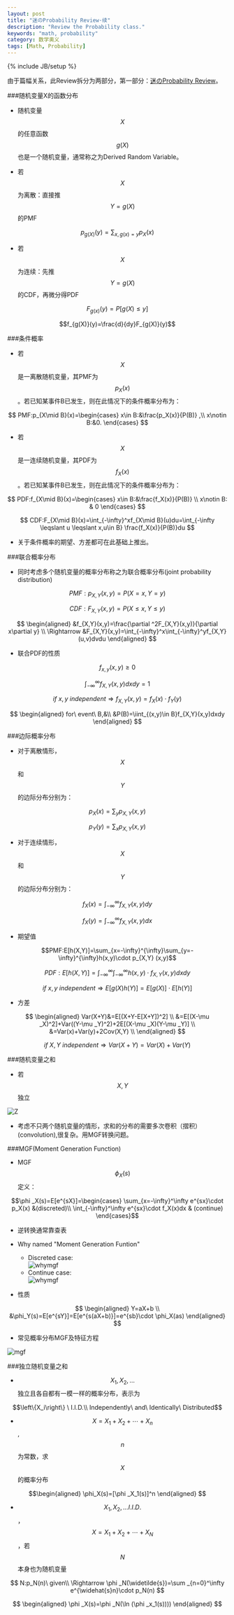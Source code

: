 ```yaml
---
layout: post
title: "迷のProbability Review·续"
description: "Review the Probability class."
keywords: "math, probability"
category: 数学奥义
tags: [Math, Probability]
---
```

{% include JB/setup %}

由于篇幅关系，此Review拆分为两部分，第一部分：<a href="http://yabuhoo.com/%E6%95%B0%E5%AD%A6%E5%A5%A5%E4%B9%89/2014-01/probability-review.html" target="_blank">迷のProbability Review</a>。

###随机变量X的函数分布

- 随机变量$$X$$的任意函数$$g(X)$$也是一个随机变量，通常称之为Derived Random Variable。

- 若$$X$$为离散：直接推$$Y=g(X)$$的PMF

$$p_{g(X)}(y)=\sum_{x,g(x)=y}p_X(x)$$

- 若$$X$$为连续：先推$$Y=g(X)$$的CDF，再微分得PDF

$$F_{g(x)}(y)=P[g(X)\leqslant y]$$

$$f_{g(X)}(y)=\frac{d}{dy}F_{g(X)}(y)$$

<!-- more -->

###条件概率

- 若$$X$$是一离散随机变量，其PMF为$$p_X(x)$$。若已知某事件B已发生，则在此情况下的条件概率分布为：

$$
PMF:p_{X\mid B}(x)=\begin{cases}
x\in B:&\frac{p_X(x)}{P(B)} ,\\ 
x\notin B:&0. 
\end{cases}
$$

- 若$$X$$是一连续随机变量，其PDF为$$f_X(x)$$。若已知某事件B已发生，则在此情况下的条件概率分布为：

$$
PDF:f_{X\mid B}(x)=\begin{cases}
x\in B:&\frac{f_X(x)}{P(B)} \\ 
x\notin B: & 0
\end{cases}
$$

$$
CDF:F_{X\mid B}(x)=\int_{-\infty}^xf_{X\mid B}(u)du=\int_{-\infty \leqslant u \leqslant x,u\in B} \frac{f_X(x)}{P(B)}du
$$

- 关于条件概率的期望、方差都可在此基础上推出。

###联合概率分布

- 同时考虑多个随机变量的概率分布称之为联合概率分布(joint probability distribution)

$$PMF:p_{X,Y}(x,y)=P(X=x,Y=y)$$

$$CDF:F_{X,Y}(x,y)=P(X\leqslant x,Y\leqslant y)$$

$$
\begin{aligned}
&f_{X,Y}(x,y)=\frac{\partial ^2F_{X,Y}(x,y)}{\partial x\partial y} \\
\Rightarrow &F_{X,Y}(x,y)=\int_{-\infty}^x\int_{-\infty}^yf_{X,Y}(u,v)dvdu
 \end{aligned}
$$

- 联合PDF的性质

$$f_{x,y}(x,y)\geqslant 0$$

$$\int_{-\infty}^\infty f_{X,Y}(x,y)dxdy=1$$

$$if\ x,y\ independent\Rightarrow f_{X,Y}(x,y)=f_X(x)\cdot f_Y(y)$$

$$
\begin{aligned} 
for\ event\ B,&\\
&P(B)=\iint_{(x,y)\in B}f_{X,Y}(x,y)dxdy
\end{aligned}
$$

###边际概率分布

- 对于离散情形，$$X$$和$$Y$$的边际分布分别为：

$$p_X(x)=\sum_yp_{X,Y}(x,y)$$

$$p_Y(y)=\sum_xp_{X,Y}(x,y)$$

- 对于连续情形，$$X$$和$$Y$$的边际分布分别为：

$$f_X(x)=\int_{-\infty}^\infty f_{X,Y}(x,y)dy$$

$$f_X(y)=\int_{-\infty}^\infty f_{X,Y}(x,y)dx$$

- 期望值

$$PMF:E[h(X,Y)]=\sum_{x=-\infty}^{\infty}\sum_{y=-\infty}^{\infty}h(x,y)\cdot p_{X,Y} (x,y)$$

$$PDF:E[h(X,Y)]=\int_{-\infty}^\infty \int_{-\infty}^\infty h(x,y)\cdot f_{X,Y}(x,y)dxdy$$

$$if\ x,y\ independent\Rightarrow E[g(X)h(Y)]=E[g(X)]\cdot E[h(Y)]$$

- 方差

$$
\begin{aligned}
Var(X+Y)&=E[(X+Y-E[X+Y])^2] \\
&=E[(X-\mu _X)^2]+Var((Y-\mu _Y)^2)+2E[(X-\mu _X)(Y-\mu _Y)] \\
&=Var(x)+Var(y)+2Cov(X,Y) \\
\end{aligned}
$$

$$
if\ X,Y\ independent\Rightarrow Var(X+Y)=Var(X) + Var(Y)
$$

###随机变量之和

- 若$$X,Y$$独立

![Z](/assets/images/2014/01/z.png)

- 考虑不只两个随机变量的情形，求和的分布的需要多次卷积（摺积）(convolution),很复杂。用MGF转换问题。

###MGF(Moment Generation Function)

- MGF$$\phi _X(s)$$定义：

$$\phi _X(s)=E[e^{sX}]=\begin{cases}
\sum_{x=-\infty}^\infty e^{sx}\cdot p_X(x) &(discreted)\\ 
\int_{-\infty}^\infty e^{sx}\cdot f_X(x)dx & (continue)
\end{cases}$$

- 逆转换通常靠查表

- Why named "Moment Generation Funtion"
	- Discreted case:  
![whymgf](/assets/images/2014/01/whymgf.png)
	- Continue case:  
![whymgf](/assets/images/2014/01/whymgf2.png)

- 性质

$$
\begin{aligned}
Y=aX+b \\
&\phi_Y(s)=E[e^{sY}]=E[e^{s(aX+b)}]=e^{sb}\cdot \phi_X(as)
\end{aligned}
$$

- 常见概率分布MGF及特征方程

![mgf](/assets/images/2014/01/mgf.png)

###独立随机变量之和

- $$X_1,X_2,...$$独立且各自都有一模一样的概率分布，表示为

$$\left\{X_i\right\} \ I.I.D.\\
Independently\ and\ Identically\ Distributed$$

- $$X=X_1+X_2+\cdots +X_n$$,$$n$$为常数，求$$X$$的概率分布

$$\begin{aligned}
\phi_X(s)=[\phi _X_1(s)]^n
\end{aligned}
$$

- $$X_1,X_2,...I.I.D.$$，$$X=X_1+X_2+\cdots +X_N$$，若$$N$$本身也为随机变量

$$
N:p_N(n)\ given\\
\Rightarrow \phi _N(\widetilde{s})=\sum _{n=0}^\infty e^{\widehat{s}n}\cdot p_N(n)
$$

$$
\begin{aligned}
\phi _X(s)=\phi _N(\ln (\phi _x_1(s))))
\end{aligned}
$$







